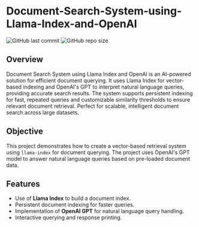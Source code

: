 # Document-Search-System-using-Llama-Index-and-OpenAI
![GitHub last commit](https://img.shields.io/github/last-commit/sanu0711/Document-Search-System-using-Llama-Index-and-OpenAI)
![GitHub repo size](https://img.shields.io/github/repo-size/sanu0711/Document-Search-System-using-Llama-Index-and-OpenAI)

## Overview
Document Search System using Llama Index and OpenAI is an AI-powered solution for efficient document querying. It uses Llama Index for vector-based indexing and OpenAI's GPT to interpret natural language queries, providing accurate search results. The system supports persistent indexing for fast, repeated queries and customizable similarity thresholds to ensure relevant document retrieval. Perfect for scalable, intelligent document search across large datasets.

## Objective
This project demonstrates how to create a vector-based retrieval system using `llama-index` for document querying. The project uses OpenAI's GPT model to answer natural language queries based on pre-loaded document data.


## **Features**
- Use of **Llama Index** to build a document index.
- Persistent document indexing for faster queries.
- Implementation of **OpenAI GPT** for natural language query handling.
- Interactive querying and response printing.







